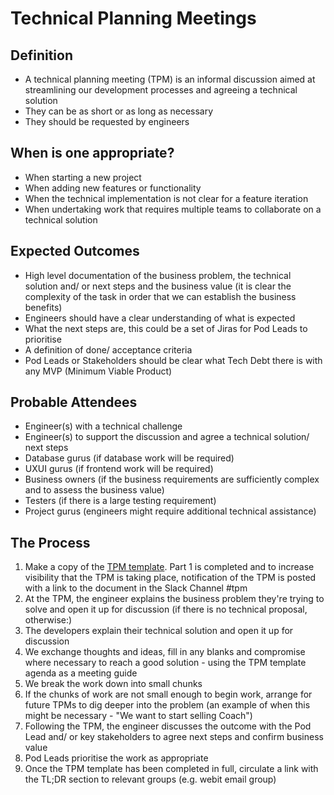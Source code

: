 
# Technical Planning Meetings

## Definition

* A technical planning meeting (TPM) is an informal discussion aimed at streamlining our development processes and agreeing a technical solution
* They can be as short or as long as necessary
* They should be requested by engineers

## When is one appropriate?

* When starting a new project
* When adding new features or functionality
* When the technical implementation is not clear for a feature iteration
* When undertaking work that requires multiple teams to collaborate on a technical solution

## Expected Outcomes

* High level documentation of the business problem, the technical solution and/ or next steps and the business value (it is clear the complexity of the task in order that we can establish the business benefits)
* Engineers should have a clear understanding of what is expected
* What the next steps are, this could be a set of Jiras for Pod Leads to prioritise 
* A definition of done/ acceptance criteria
* Pod Leads or Stakeholders should be clear what Tech Debt there is with any MVP (Minimum Viable Product)


## Probable Attendees

* Engineer(s) with a technical challenge
* Engineer(s) to support the discussion and agree a technical solution/ next steps
* Database gurus (if database work will be required)
* UXUI gurus (if frontend work will be required)
* Business owners (if the business requirements are sufficiently complex and to assess the business value)
* Testers (if there is a large testing requirement)
* Project gurus (engineers might require additional technical assistance)

## The Process

1. Make a copy of the [TPM template](https://docs.google.com/a/holidayextras.com/document/d/1zVbOz0dRAnzZ6UhjYO1Ce1YGI2dzvEoYvZfkTK7qjYU/edit?usp=sharing). Part 1 is completed and to increase visibility that the TPM is taking place, notification of the TPM is posted with a link to the document in the Slack Channel #tpm
2. At the TPM, the engineer explains the business problem they're trying to solve and open it up for discussion (if there is no technical proposal, otherwise:)
3. The developers explain their technical solution and open it up for discussion
4. We exchange thoughts and ideas, fill in any blanks and compromise where necessary to reach a good solution - using the TPM template agenda as a meeting guide
5. We break the work down into small chunks
6. If the chunks of work are not small enough to begin work, arrange for future TPMs to dig deeper into the problem (an example of when this might be necessary - "We want to start selling Coach")
7. Following the TPM, the engineer discusses the outcome with the Pod Lead and/ or key stakeholders to agree next steps and confirm business value
8. Pod Leads prioritise the work as appropriate
9. Once the TPM template has been completed in full, circulate a link with the TL;DR section to relevant groups (e.g. webit email group)